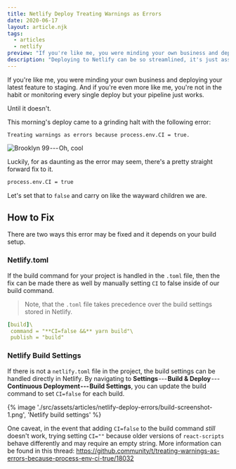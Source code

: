 ```yaml
---
title: Netlify Deploy Treating Warnings as Errors
date: 2020-06-17
layout: article.njk
tags:
  - articles
  - netlify
preview: "If you're like me, you were minding your own business and deploying your latest feature to staging. And if you're even more like me, you're not in the habit or monitoring every single deploy but your pipeline just works. Until it doesn't."
description: "Deploying to Netlify can be so streamlined, it's just assumed deployments work. Until they don't."
---
```


If you're like me, you were minding your own business and deploying your latest feature to staging. And if you're even more like me, you're not in the habit or monitoring every single deploy but your pipeline just works.

Until it doesn't.

This morning's deploy came to a grinding halt with the following error:

```
Treating warnings as errors because process.env.CI = true.
```

![Brooklyn 99 --- Oh, cool](https://cdn-images-1.medium.com/max/1600/0*jtu0mBdGPhI4wRxU.gif)

Luckily, for as daunting as the error may seem, there's a pretty straight forward fix to it.

```bash
process.env.CI = true
```

Let's set that to `false` and carry on like the wayward children we are.

## How to Fix

There are two ways this error may be fixed and it depends on your build setup.

### Netlify.toml

If the build command for your project is handled in the `.toml` file, then the fix can be made there as well by manually setting `CI` to false inside of our build command.

> Note, that the `.toml` file takes precedence over the build settings stored in Netlify.

```yml
[build]\
 command = "**CI=false &&** yarn build"\
 publish = "build"
```

### Netlify Build Settings

If there is not a `netlify.toml` file in the project, the build settings can be handled directly in Netlify. By navigating to **Settings** --- **Build & Deploy** --- **Continuous Deployment --- Build Settings**, you can update the build command to set `CI=false` for each build.

{% image './src/assets/articles/netlify-deploy-errors/build-screenshot-1.png', 'Netlify build settings' %}

One caveat, in the event that adding `CI=false` to the build command _still_ doesn't work, trying setting `CI=""` because older versions of `react-scripts` behave differently and may require an empty string. More information can be found in this thread: <https://github.community/t/treating-warnings-as-errors-because-process-env-ci-true/18032>
